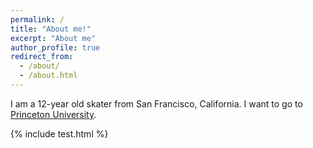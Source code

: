 ```yaml
---
permalink: /
title: "About me!"
excerpt: "About me"
author_profile: true
redirect_from: 
  - /about/
  - /about.html
---
```


I am a 12-year old skater from San Francisco, California. I want to go to [Princeton University](https://www.princeton.edu).

{% include test.html %}
